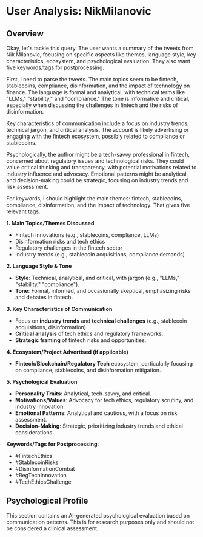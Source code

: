 # User Analysis: NikMilanovic

## Overview

<think>
Okay, let's tackle this query. The user wants a summary of the tweets from Nik Milanovic, focusing on specific aspects like themes, language style, key characteristics, ecosystem, and psychological evaluation. They also want five keywords/tags for postprocessing.

First, I need to parse the tweets. The main topics seem to be fintech, stablecoins, compliance, disinformation, and the impact of technology on finance. The language is formal and analytical, with technical terms like "LLMs," "stability," and "compliance." The tone is informative and critical, especially when discussing the challenges in fintech and the risks of disinformation.

Key characteristics of communication include a focus on industry trends, technical jargon, and critical analysis. The account is likely advertising or engaging with the fintech ecosystem, possibly related to compliance or stablecoins. 

Psychologically, the author might be a tech-savvy professional in fintech, concerned about regulatory issues and technological risks. They could value critical thinking and transparency, with potential motivations related to industry influence and advocacy. Emotional patterns might be analytical, and decision-making could be strategic, focusing on industry trends and risk assessment.

For keywords, I should highlight the main themes: fintech, stablecoins, compliance, disinformation, and the impact of technology. That gives five relevant tags.
</think>

**1. Main Topics/Themes Discussed**  
- Fintech innovations (e.g., stablecoins, compliance, LLMs)  
- Disinformation risks and tech ethics  
- Regulatory challenges in the fintech sector  
- Industry trends (e.g., stablecoin acquisitions, compliance demands)  

**2. Language Style & Tone**  
- **Style**: Technical, analytical, and critical, with jargon (e.g., "LLMs," "stability," "compliance").  
- **Tone**: Formal, informed, and occasionally skeptical, emphasizing risks and debates in fintech.  

**3. Key Characteristics of Communication**  
- Focus on **industry trends** and **technical challenges** (e.g., stablecoin acquisitions, disinformation).  
- **Critical analysis** of tech ethics and regulatory frameworks.  
- **Strategic framing** of fintech risks and opportunities.  

**4. Ecosystem/Project Advertised (if applicable)**  
- **Fintech/Blockchain/Regulatory Tech** ecosystem, particularly focusing on compliance, stablecoins, and disinformation mitigation.  

**5. Psychological Evaluation**  
- **Personality Traits**: Analytical, tech-savvy, and critical.  
- **Motivations/Values**: Advocacy for tech ethics, regulatory scrutiny, and industry innovation.  
- **Emotional Patterns**: Analytical and cautious, with a focus on risk assessment.  
- **Decision-Making**: Strategic, prioritizing industry trends and ethical considerations.  

**Keywords/Tags for Postprocessing**:  
- #FintechEthics  
- #StablecoinRisks  
- #DisinformationCombat  
- #RegTechInnovation  
- #TechEthicsChallenge

## Psychological Profile

This section contains an AI-generated psychological evaluation based on communication patterns. This is for research purposes only and should not be considered a clinical assessment.